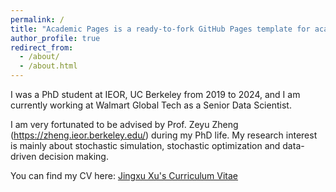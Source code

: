 ```yaml
---
permalink: /
title: "Academic Pages is a ready-to-fork GitHub Pages template for academic personal websites"
author_profile: true
redirect_from: 
  - /about/
  - /about.html
---
```


I was a PhD student at IEOR, UC Berkeley from 2019 to 2024, and I am currently working at Walmart Global Tech as a Senior Data Scientist.

I am very fortunated to be advised by Prof. Zeyu Zheng (https://zheng.ieor.berkeley.edu/) during my PhD life. My research interest is mainly about stochastic simulation, stochastic optimization and data-driven decision making.

You can find my CV here: [Jingxu Xu's Curriculum Vitae](../assets/Resume_Jingxu_Xu_tech.pdf)

